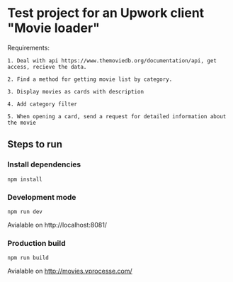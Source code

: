 # Test project for an Upwork client "Movie loader"

Requirements:
```
1. Deal with api https://www.themoviedb.org/documentation/api, get access, recieve the data.

2. Find a method for getting movie list by category.

3. Display movies as cards with description

4. Add category filter

5. When opening a card, send a request for detailed information about the movie
```

## Steps to run 
### Install dependencies

```
npm install
```

### Development mode
```
npm run dev
```
Avialable on http://localhost:8081/

### Production build
```
npm run build
```
Avialable on http://movies.vprocesse.com/

